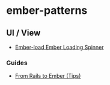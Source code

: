 # ember-patterns


## UI / View
- [Ember-load Ember Loading Spinner](https://github.com/mike-north/ember-load)

### Guides 
- [From Rails to Ember (Tips)](http://fromrailstoember.com/)
